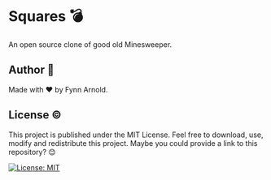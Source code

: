 # Squares :bomb:

An open source clone of good old Minesweeper.

## Author :bust_in_silhouette:

Made with :heart: by Fynn Arnold.

## License :copyright:

This project is published under the MIT License. Feel free to download, use, modify and redistribute this project. Maybe you could provide a link to this repository? :blush:

[![License: MIT](https://img.shields.io/badge/License-MIT-yellow.svg)](https://opensource.org/licenses/MIT)
